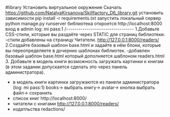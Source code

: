 #library
Установить виртуальное окружение
Скачать https://github.com/NatalyaKirsanova/Skillfactory_D6_library.git
установить зависимости pip install -r requirements.txt
запустить локальный сервер python manage.py runserver
библиотека откроется http://localhost:8000
вход в admin log: mi pass:1 
/---------------------------------
1.Добавьте CSS-стили, которые вы раздаёте через STATIC для страниц библиотеки.
-стили добавлены на страницу Читатели. http://127.0.0.1:8000/readers/
2.Создайте базовый шаблон base.html и задайте в нём блоки, которые вы переопределяете в дочерних шаблонах библиотек.
-добавлен базовый шаблон base.html который дополняется шаблоном readers.html
3. Добавьте в модель книги возможность загружать картинки к книгам (в этом задании допускается сделать это через панель администратора).
- в модель книги картинки загружаются из панели администратора (log: mi pass:1) books-> выбрать книгу-> avatar-> кнопка выбрать файл-> сохранить
- список книг http://localhost:8000/
- читатели с книгами http://127.0.0.1:8000/readers/
- издатльства redactions/



